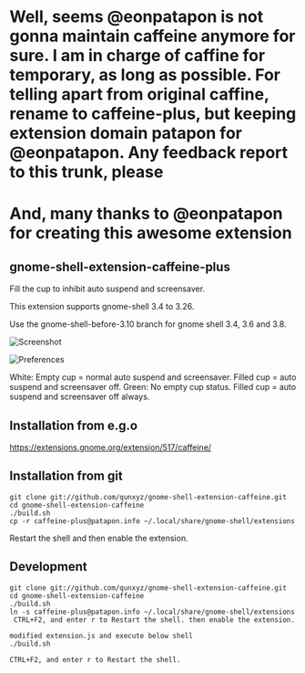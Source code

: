 # Well, seems @eonpatapon is not gonna maintain caffeine anymore for sure. I am in charge of caffine for temporary, as long as possible. For telling apart from original caffine, rename to caffeine-plus, but keeping extension domain patapon for @eonpatapon. Any feedback report to this trunk, please

# And, many thanks to @eonpatapon for creating this awesome extension

## gnome-shell-extension-caffeine-plus

Fill the cup to inhibit auto suspend and screensaver.

This extension supports gnome-shell 3.4 to 3.26.

Use the gnome-shell-before-3.10 branch for gnome shell 3.4, 3.6 and 3.8.

![Screenshot](https://github.com/qunxyz/gnome-shell-extension-caffeine/raw/master/screenshot.png)

![Preferences](https://github.com/qunxyz/gnome-shell-extension-caffeine/raw/master/screenshot-prefs.png)

White: Empty cup = normal auto suspend and screensaver. Filled cup = auto suspend and screensaver off.
Green: No empty cup status. Filled cup = auto suspend and screensaver off always.

## Installation from e.g.o

https://extensions.gnome.org/extension/517/caffeine/

## Installation from git

    git clone git://github.com/qunxyz/gnome-shell-extension-caffeine.git
    cd gnome-shell-extension-caffeine
    ./build.sh
    cp -r caffeine-plus@patapon.info ~/.local/share/gnome-shell/extensions

Restart the shell and then enable the extension.

## Development

    git clone git://github.com/qunxyz/gnome-shell-extension-caffeine.git
    cd gnome-shell-extension-caffeine
    ./build.sh
    ln -s caffeine-plus@patapon.info ~/.local/share/gnome-shell/extensions
   	 CTRL+F2, and enter r to Restart the shell. then enable the extension.
    
    modified extension.js and execute below shell 
    ./build.sh

	CTRL+F2, and enter r to Restart the shell.
